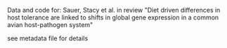 Data and code for: Sauer, Stacy et al. in review "Diet driven differences in host tolerance are linked to shifts in global gene expression in a common avian host-pathogen system"

see metadata file for details
